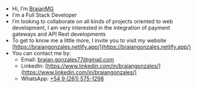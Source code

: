 - Hi, I’m [BraianMG](https://braiangonzales.netlify.app/)
- I'm a Full Stack Developer
- I’m looking to collaborate on all kinds of projects oriented to web development, I am very interested in the integration of payment gateways and API Rest developments
- To get to know me a little more, I invite you to visit my website [https://braiangonzales.netlify.app/](https://braiangonzales.netlify.app/)
- You can contact me by:
  - Email: [braian.gonzales77@gmail.com](mailto:braian.gonzales77@gmail.com)
  - LinkedIn: [https://www.linkedin.com/in/braiangonzales/](https://www.linkedin.com/in/braiangonzales/)
  - WhatsApp: [+54 9 (261) 575-1298](https://api.whatsapp.com/send?phone=5492615751298&text=Write%20your%20question,%20I%20will%20answer%20you%20shortly.)

<!---
BraianMG/BraianMG is a ✨ special ✨ repository because its `README.md` (this file) appears on your GitHub profile.
You can click the Preview link to take a look at your changes.
--->
